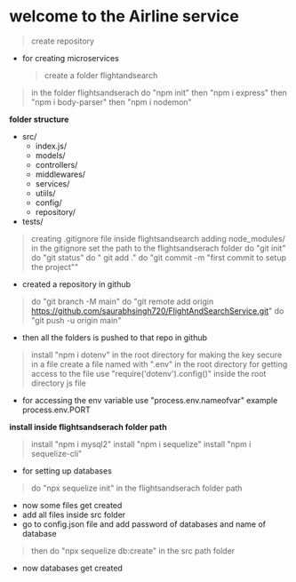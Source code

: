 # welcome to the Airline service
> create repository
- for creating microservices
  > create a folder flightandsearch
> in the folder flightsandserach do "npm init"
> then "npm i express"
> then "npm i body-parser"
> then "npm i nodemon"

**folder structure**
- src/
   - index.js/
   - models/
   - controllers/
   - middlewares/
   - services/
   - utiils/
   - config/
   - repository/
- tests/


> creating .gitignore file inside flightsandsearch
> adding node_modules/ in the gitignore
> set the path to the flightsandserach folder
> do "git init"
> do "git status"
> do " git add ."
> do "git commit -m "first commit to setup the project""
- created a repository in github
> do "git branch -M main" 
> do "git remote add origin https://github.com/saurabhsingh720/FlightAndSearchService.git"
> do "git push -u origin main"
- then all the folders is pushed to that repo in github


> install "npm i dotenv" in the root directory for making the key secure in a file
> create a file named with ".env" in the root directory
> for getting access to the file use
"require('dotenv').config()" inside the root directory js file
- for accessing the env variable use "process.env.nameofvar"   example  process.env.PORT

**install inside flightsandserach folder path**
> install "npm i mysql2"
> install "npm i sequelize"
> install "npm i sequelize-cli"


- for setting up databases 
> do "npx sequelize init" in the flightsandserach folder path


- now some files get created
- add all files inside src folder
- go to config.json file and add password of databases and name of database
> then do "npx sequelize db:create" in the src path folder
- now databases get created

